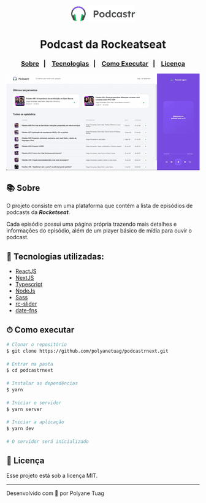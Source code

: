 <div align="center">
  <img width= '170' src="./public/logo.svg" />
  <h1>Podcast da Rockeatseat</h1>
  <h3 align="center">  
  <p align="center">
    <a href="#-sobre">Sobre</a>&nbsp;&nbsp;&nbsp;|&nbsp;&nbsp;&nbsp;
    <a href="#-tecnologias">Tecnologias</a>&nbsp;&nbsp;&nbsp;|&nbsp;&nbsp;&nbsp;
    <a href="#-como-executar">Como Executar</a>&nbsp;&nbsp;&nbsp;|&nbsp;&nbsp;&nbsp;
    <a href="#-licença">Licença</a>
  </p>
</h3>
  
  <img width= '800' src="./public/interface.gif" />
</div>

## 📚 Sobre

O projeto consiste em uma plataforma que contém a lista de episódios de podcasts da ***Rocketseat***.

Cada episódio possui uma página própria trazendo mais detalhes e informações do episódio, além de um player básico de mídia para ouvir o podcast.

## 🚀 Tecnologias utilizadas:

- [ReactJS](https://react.dev/)
- [NextJS](https://nextjs.org/)
- [Typescript](https://www.typescriptlang.org/)
- [NodeJs](https://nodejs.org/pt)
- [Sass](https://sass-lang.com/)
- [rc-slider](https://www.npmjs.com/package/rc-slider)
- [date-fns](https://date-fns.org/)

## ⏱ Como executar

```bash
# Clonar o repositório
$ git clone https://github.com/polyanetuag/podcastrnext.git

# Entrar na pasta  
$ cd podcastrnext

# Instalar as dependências
$ yarn 

# Iniciar o servidor
$ yarn server

# Iniciar a aplicação
$ yarn dev

# O servidor será inicializado
```

## 📝 Licença

Esse projeto está sob a licença MIT.

---
Desenvolvido com 💜 por Polyane Tuag





